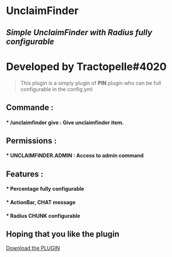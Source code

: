 # UnclaimFinder
## _Simple UnclaimFinder with Radius fully configurable_

# Developed by Tractopelle#4020

> This plugin is a simply plugin of **PIN** plugin who can be full configurable in the config.yml

## Commande : 

#### * /unclaimfinder give <player> : Give unclaimfinder item.

## Permissions : 

#### * UNCLAIMFINDER.ADMIN : Access to admin command

## Features : 

#### * Percentage fully configurable
#### * ActionBar, CHAT message 
#### * Radius CHUNK configurable

## Hoping that you like the plugin

<a id="raw-url" href="https://github.com/Tractoupelle/UnclaimFinder/blob/master/UnclaimFinder-0.0.1.jar?raw=true">Download the PLUGIN</a>
